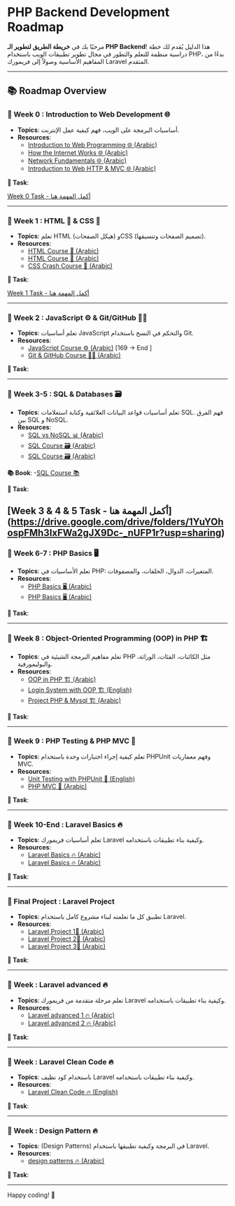 # PHP Backend Development Roadmap

مرحبًا بك في **خريطة الطريق لتطوير الـ PHP Backend**! هذا الدليل يُقدم لك خطة دراسية منظمة للتعلم والتطور في مجال تطوير تطبيقات الويب باستخدام PHP، بدءًا من المفاهيم الأساسية وصولاً إلى فريمورك Laravel المتقدم.

---

## 📚 Roadmap Overview

### 🎯 Week 0 : **Introduction to Web Development 🌐**
- **Topics**: أساسيات البرمجة على الويب، فهم كيفية عمل الإنترنت.
- **Resources**:
  - [Introduction to Web Programming 🌐 (Arabic)](https://www.youtube.com/watch?v=TO_HOJME30M&t=1100s)
  - [How the Internet Works 🌐 (Arabic)](https://www.youtube.com/watch?v=a1jSDxrb0tw)
  - [Network Fundamentals 🌐 (Arabic)](https://www.youtube.com/playlist?list=PLNE3WjwctlOy1ekMfZl9AbLyFivSgsfml)
  - [Introduction to Web HTTP & MVC 🌐 (Arabic)](https://youtu.be/ToHfYbxg3ms?si=PGYwrehKHscYqsqG)

**📝 Task**: 

[Week 0 Task - أكمل المهمة هنا](https://forms.gle/2nRVVbbs1jgLq2kf9) 

---

### 🎯 Week 1 : **HTML 📝 & CSS 🎨**
- **Topics**: تعلم HTML (هيكل الصفحات) وCSS (تصميم الصفحات وتنسيقها).
- **Resources**:
  - [HTML Course 📝 (Arabic)](https://www.youtube.com/watch?v=6QAELgirvjs&list=PLDoPjvoNmBAw_t_XWUFbBX-c9MafPk9ji) 
  - [HTML Course 📝 (Arabic)](https://www.youtube.com/watch?v=Dv39fDYei9A&list=PLknwEmKsW8OuN04Odt2sJqt4aAnkp-iYA)
  - [CSS Crash Course 🎨 (Arabic)](https://www.youtube.com/watch?v=Z-5QVutAEW4&pp=ygUQY3NzIGNyYXNoIGNvdXJzZQ==)

**📝 Task**: 

[Week 1 Task - أكمل المهمة هنا](https://forms.gle/H3SLzzxsB4kiB5UW7)  

---

### 🎯 Week 2 : **JavaScript ⚙️ & Git/GitHub 🧑‍💻**
- **Topics**: تعلم أساسيات JavaScript والتحكم في النسخ باستخدام Git.
- **Resources**:
  - [JavaScript Course ⚙️ (Arabic)](https://www.youtube.com/watch?v=GM6dQBmc-Xg&list=PLDoPjvoNmBAx3kiplQR_oeDqLDBUDYwVv) [169 -> End ]
  - [Git & GitHub Course 🧑‍💻 (Arabic)](https://www.youtube.com/watch?v=ACOiGZoqC8w&list=PLDoPjvoNmBAw4eOj58MZPakHjaO3frVMF)

**📝 Task**: 

---

### 🎯 Week 3-5 : **SQL & Databases 🗃️**
- **Topics**: تعلم أساسيات قواعد البيانات العلائقية وكتابة استعلامات SQL. فهم الفرق بين SQL و NoSQL.
- **Resources**:
  - [SQL vs NoSQL 📊 (Arabic)](https://www.youtube.com/watch?v=1Sb2wC7S5Rw&pp=ygUUc3FsIGFuZCBub3NxbCDYtNix2K0=)
  - [SQL Course 🗃️ (Arabic)](https://www.youtube.com/watch?v=0vFrllim8UY&list=PLesfn4TAj57V5vvJKvYxofwY2hbyjk9-E)
  - [SQL Course 🗃️ (Arabic)](https://youtu.be/fqA2t50vXjA?si=dfPonLxv7LcSBPe6)
    
**📚 Book**:
  -[SQL Course 📚](https://drive.google.com/drive/folders/1qEybZBhP-da-vlmBMJVYHqLdnvkLUmjX?usp=sharing)
  
**📝 Task**: 

[Week 3 & 4 & 5 Task - أكمل المهمة هنا] (https://drive.google.com/drive/folders/1YuYOhospFMh3IxFWa2gJX9Dc-_nUFP1r?usp=sharing)
---

### 🎯 Week 6-7 : **PHP Basics 🖥️**
- **Topics**: تعلم الأساسيات في PHP: المتغيرات، الدوال، الحلقات، والمصفوفات.
- **Resources**:
  - [PHP Basics 🖥️ (Arabic)](https://www.youtube.com/watch?v=xcg9qq6SZ0w&list=PLDoPjvoNmBAy41u35AqJUrI-H83DObUDq)
  - [PHP Basics 🖥️ (Arabic)](https://youtu.be/l66t7kBmbTM?si=sRWNZML2JtRnr_M0)

**📝 Task**: 

---

### 🎯 Week 8 : **Object-Oriented Programming (OOP) in PHP 🏗️**
- **Topics**: تعلم مفاهيم البرمجة الشيئية في PHP مثل الكائنات، الفئات، الوراثة، والبوليمورفية.
- **Resources**:
  - [OOP in PHP 🏗️ (Arabic)](https://www.youtube.com/watch?v=w6JqPsVP7Ps&list=PLDoPjvoNmBAxXTPncg0W4lhVS32LO_xtQ)
  - [Login System with OOP 🏗️ (English)](https://youtu.be/BaEm2Qv14oU?si=rhhXekT08YvFJYii)
  - [Project PHP & Mysql 🏗️ (Arabic)](https://youtu.be/7TGgcnhQWLc?si=vvUXLX_1ZCRbDodP) 

**📝 Task**: 

---

### 🎯 Week 9 : **PHP Testing & PHP MVC 🧪**
- **Topics**: تعلم كيفية إجراء اختبارات وحدة باستخدام PHPUnit وفهم معماريات MVC.
- **Resources**:
  - [Unit Testing with PHPUnit 🧪 (English)](https://www.youtube.com/watch?v=k9ak_rv9X0Y&list=PLfdtiltiRHWGXSggf05W-pJbD47-_d8bJ)
  - [PHP MVC 🧪 (Arabic)](https://www.youtube.com/watch?v=livbRg5twk8&list=PL7mt2FDjAkPepYrMofOwTwxQwJSlZ8N-a)

**📝 Task**: 

---

### 🎯 Week 10-End : **Laravel Basics 🔥**
- **Topics**: تعلم أساسيات فريمورك Laravel وكيفية بناء تطبيقات باستخدامه.
- **Resources**:
  - [Laravel Basics 🔥 (Arabic)](https://www.youtube.com/watch?v=HHj6YU43eV4&list=PL13Ag2mfco64zMLcFjPb5GVWCu-OAjTrx)
  - [Laravel Basics 🔥 (Arabic)](https://youtu.be/UAbH4bkyHBI?si=Y5FXTTPf5k0riATf)

**📝 Task**: 

---

### 🚀 Final Project : **Laravel Project**
- **Topics**: تطبيق كل ما تعلمته لبناء مشروع كامل باستخدام Laravel.
- **Resources**:
  - [Laravel Project 1🚀 (Arabic)](https://www.youtube.com/watch?v=QStpeLp25A4&list=PLftLUHfDSiZ7pKXkpGCoZATm5rF6msj5A)
  - [Laravel Project 2🚀 (Arabic)](https://youtu.be/Mky8vng1ymk?si=Bslj8zvvxjPbf6jt)
  - [Laravel Project 3🚀 (Arabic)](https://youtu.be/F9hC6VCeY3c?si=MsdtMCQ0iYnC3-k7)

**📝 Task**: 

---

### 🎯 Week  : **Laravel advanced 🔥**
- **Topics**: تعلم مرحلة متقدمة من فريمورك Laravel وكيفية بناء تطبيقات باستخدامه.
- **Resources**:
  - [Laravel advanced 1 🔥 (Arabic)](https://youtu.be/F-PgasVGHuM?si=EniRisZgQsVcj40U)
  - [Laravel advanced 2 🔥 (Arabic)](https://youtu.be/7i55C4oa4B4?si=ITq64sEqaikCRo9H)
  

**📝 Task**: 

---

### 🎯 Week  : **Laravel Clean Code 🔥**
- **Topics**: باستخدام كود نظيف Laravel وكيفية بناء تطبيقات باستخدامه.
- **Resources**:
  - [Laravel Clean Code 🔥 (English)](https://www.youtube.com/live/THrqUvVLecM?si=6458V85JCIO-BgKa)
  
  
**📝 Task**: 

---

### 🎯 Week  : **Design Pattern 🔥**
- **Topics**: (Design Patterns) في البرمجة وكيفية تطبيقها باستخدام Laravel.
- **Resources**:
  - [design patterns 🔥 (Arabic)](https://youtu.be/hYas1gMp2nM?si=sB2MIMankJ59pJh9)
  
**📝 Task**: 

---

Happy coding! 🚀


